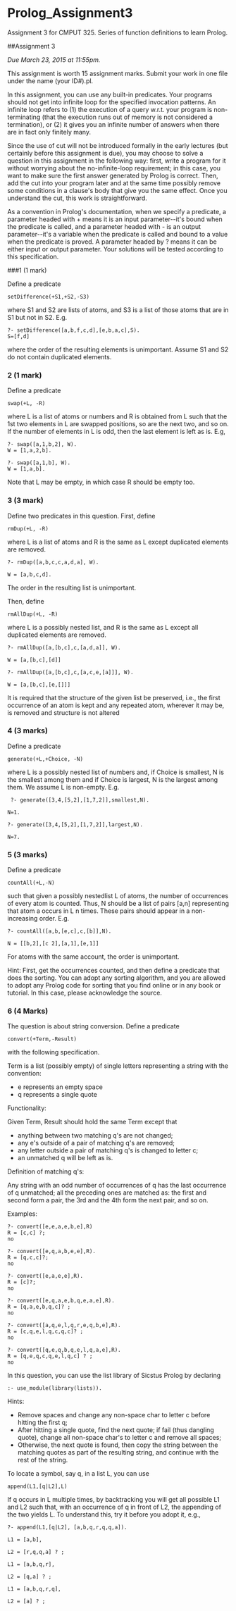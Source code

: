 # Prolog_Assignment3
Assignment 3 for CMPUT 325. Series of function definitions to learn Prolog.

##Assignment 3

*Due March 23, 2015 at 11:55pm.*

This assignment is worth 15 assignment marks.  Submit your work in one file under the name (your ID#).pl.

In this assignment, you can use any built-in predicates. Your programs should not get into infinite loop for the specified invocation patterns.  An infinite loop refers to (1) the execution of a query w.r.t. your program is non-terminating (that the execution runs out of memory is not considered a termination), or (2) it gives you an infinite number of answers when there are in fact only finitely many.

Since the use of cut will not be introduced formally in the early lectures (but certainly before this assignment is due), you may choose to solve a question in this assignment in the following way: first, write a program for it without worrying about the no-infinite-loop requirement; in this case, you want to make sure the first answer generated by Prolog is correct. Then, add the cut into your program later and at the same time possibly remove some conditions in a clause's body that give you the same effect.  Once you understand the cut, this work is straightforward.

As a convention in Prolog's documentation, when we specify a predicate, a parameter headed with + means it is an input parameter--it's bound when the predicate is called, and a parameter headed with - is an output parameter--it's a variable when the predicate is called and bound to a value when the predicate is proved. A parameter headed by ? means it can be either input or output parameter. Your solutions will be tested according to this specification.

###1 (1 mark)

Define a predicate
```
setDifference(+S1,+S2,-S3)
```
where S1 and S2 are lists of atoms, and S3 is a list of those atoms that are in S1 but not in S2.  E.g.
```
?- setDifference([a,b,f,c,d],[e,b,a,c],S).
S=[f,d]
```
where the order of the resulting elements is unimportant. Assume S1 and S2 do not contain duplicated elements.

### 2  (1 mark)

Define a predicate
```
swap(+L, -R)
```
where L is a list of atoms or numbers and R is obtained from L such that the 1st two elements in L are swapped positions, so are the next two, and so on. If the number of elements in L is odd, then the last element is left as is. E.g,

```
?- swap([a,1,b,2], W).
W = [1,a,2,b].

?- swap([a,1,b], W).
W = [1,a,b].
```
Note that L may be empty, in which case R should be empty too.

### 3  (3 mark)

Define two predicates in this question. First, define
```
rmDup(+L, -R)
```
where L is a list of atoms and R is the same as L except duplicated elements are removed.

```
?- rmDup([a,b,c,c,a,d,a], W).

W = [a,b,c,d].
```

The order in the resulting list is unimportant.

Then, define
```
rmAllDup(+L, -R)
```
where L is a possibly nested list, and R is the same as L except all duplicated elements are removed.

```
?- rmAllDup([a,[b,c],c,[a,d,a]], W).

W = [a,[b,c],[d]]

?- rmAllDup([a,[b,c],c,[a,c,e,[a]]], W).

W = [a,[b,c],[e,[]]]
```

It is required that the structure of the given list be preserved, i.e., the first occurrence of an atom is kept and any repeated atom, wherever it may be, is removed and structure is not altered

### 4  (3 marks)

Define a predicate
```
generate(+L,+Choice, -N)
```
where L is a possibly nested list of numbers and, if Choice is smallest, N is the smallest among them and if Choice is largest, N is the largest among them. We assume L is non-empty. E.g.

```
 ?- generate([3,4,[5,2],[1,7,2]],smallest,N).

N=1.

?- generate([3,4,[5,2],[1,7,2]],largest,N).

N=7.
```

### 5 (3 marks)

Define a predicate
```
countAll(+L,-N)
```
such that given a possibly nestedlist L of atoms, the number of occurrences of every atom is counted. Thus, N should be a list of pairs [a,n] representing that atom a occurs in L n times. These pairs should appear in a non-increasing order. E.g.
```
?- countAll([a,b,[e,c],c,[b]],N).

N = [[b,2],[c 2],[a,1],[e,1]]
```
For atoms with the same account, the order is unimportant.

Hint: First, get the occurrences counted, and then define a predicate that does the sorting. You can adopt any sorting algorithm, and you are allowed to adopt any Prolog code for sorting that you find online or in any book or tutorial. In this case, please acknowledge the source.

### 6  (4 Marks)

The question is about string conversion. Define a predicate
```
convert(+Term,-Result)
```
with the following specification.

Term is a list (possibly empty) of single letters representing a string with the convention:

* e represents an empty space
* q represents a single quote

Functionality:

Given Term, Result should hold the same Term except that

* anything between two matching q's are not changed;
* any e's outside of a pair of matching q's are removed;
* any letter outside a pair of matching q's is changed to letter c;
* an unmatched q will be left as is.

Definition of matching q's:

Any string with an odd number of occurrences of q has the last occurrence of q unmatched; all the preceding ones are matched as: the first and second form a pair, the 3rd and the 4th form the next pair, and so on.

Examples:

```
?- convert([e,e,a,e,b,e],R)
R = [c,c] ?;
no

?- convert([e,q,a,b,e,e],R).
R = [q,c,c]?;
no

?- convert([e,a,e,e],R).
R = [c]?;
no

?- convert([e,q,a,e,b,q,e,a,e],R).
R = [q,a,e,b,q,c]? ;
no

?- convert([a,q,e,l,q,r,e,q,b,e],R).
R = [c,q,e,l,q,c,q,c]? ;
no

?- convert([q,e,q,b,q,e,l,q,a,e],R).
R = [q,e,q,c,q,e,l,q,c] ? ;
no
```

In this question, you can use the list library of Sicstus Prolog by declaring

```
:- use_module(library(lists)).
```

Hints:

* Remove spaces and change any non-space char to letter c before hitting the first q;
* After hitting a single quote, find the next quote; if fail (thus dangling quote), change all non-space char's to letter c and remove all spaces;
* Otherwise, the next quote is found, then copy the string between the matching quotes as part of the resulting string, and continue with the rest of the string.

To locate a symbol, say q, in a list L, you can use
```
append(L1,[q|L2],L)
```
If q occurs in L multiple times, by backtracking you will get all possible L1 and L2 such that, with an occurrence of q in front of L2, the appending of the two yields L. To understand this, try it before you adopt it, e.g.,
```
?- append(L1,[q|L2], [a,b,q,r,q,q,a]).

L1 = [a,b],

L2 = [r,q,q,a] ? ;

L1 = [a,b,q,r],

L2 = [q,a] ? ;

L1 = [a,b,q,r,q],

L2 = [a] ? ;
```
